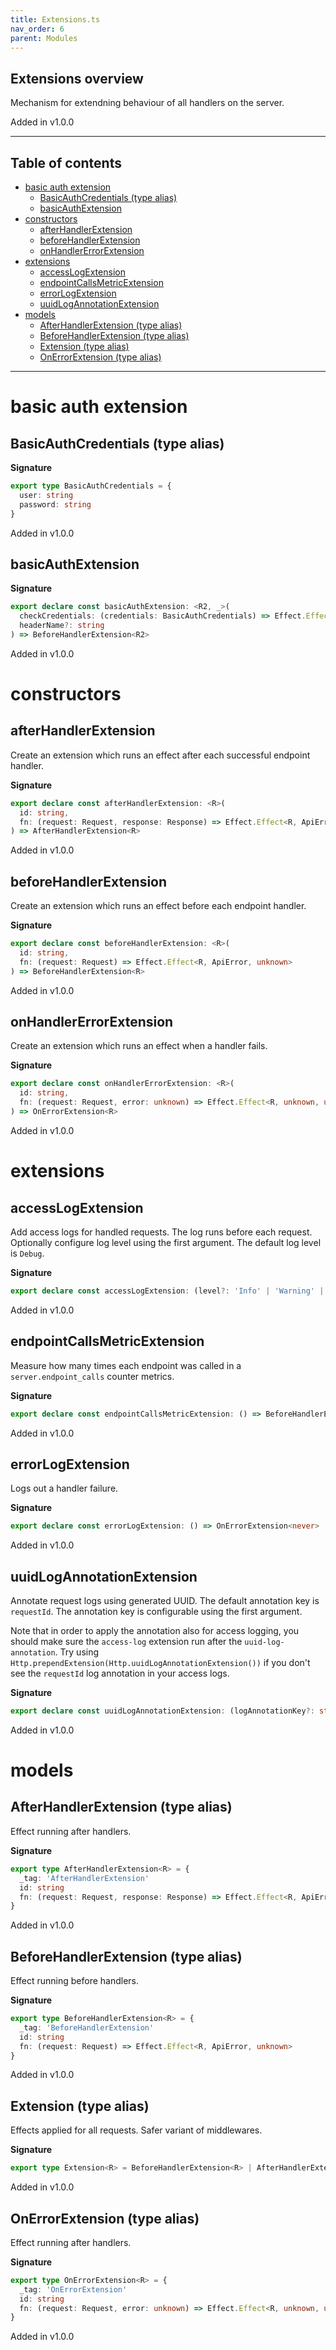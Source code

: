```yaml
---
title: Extensions.ts
nav_order: 6
parent: Modules
---
```


## Extensions overview

Mechanism for extendning behaviour of all handlers on the server.

Added in v1.0.0

---

<h2 class="text-delta">Table of contents</h2>

- [basic auth extension](#basic-auth-extension)
  - [BasicAuthCredentials (type alias)](#basicauthcredentials-type-alias)
  - [basicAuthExtension](#basicauthextension)
- [constructors](#constructors)
  - [afterHandlerExtension](#afterhandlerextension)
  - [beforeHandlerExtension](#beforehandlerextension)
  - [onHandlerErrorExtension](#onhandlererrorextension)
- [extensions](#extensions)
  - [accessLogExtension](#accesslogextension)
  - [endpointCallsMetricExtension](#endpointcallsmetricextension)
  - [errorLogExtension](#errorlogextension)
  - [uuidLogAnnotationExtension](#uuidlogannotationextension)
- [models](#models)
  - [AfterHandlerExtension (type alias)](#afterhandlerextension-type-alias)
  - [BeforeHandlerExtension (type alias)](#beforehandlerextension-type-alias)
  - [Extension (type alias)](#extension-type-alias)
  - [OnErrorExtension (type alias)](#onerrorextension-type-alias)

---

# basic auth extension

## BasicAuthCredentials (type alias)

**Signature**

```ts
export type BasicAuthCredentials = {
  user: string
  password: string
}
```

Added in v1.0.0

## basicAuthExtension

**Signature**

```ts
export declare const basicAuthExtension: <R2, _>(
  checkCredentials: (credentials: BasicAuthCredentials) => Effect.Effect<R2, string, _>,
  headerName?: string
) => BeforeHandlerExtension<R2>
```

Added in v1.0.0

# constructors

## afterHandlerExtension

Create an extension which runs an effect after each successful endpoint handler.

**Signature**

```ts
export declare const afterHandlerExtension: <R>(
  id: string,
  fn: (request: Request, response: Response) => Effect.Effect<R, ApiError, unknown>
) => AfterHandlerExtension<R>
```

Added in v1.0.0

## beforeHandlerExtension

Create an extension which runs an effect before each endpoint handler.

**Signature**

```ts
export declare const beforeHandlerExtension: <R>(
  id: string,
  fn: (request: Request) => Effect.Effect<R, ApiError, unknown>
) => BeforeHandlerExtension<R>
```

Added in v1.0.0

## onHandlerErrorExtension

Create an extension which runs an effect when a handler fails.

**Signature**

```ts
export declare const onHandlerErrorExtension: <R>(
  id: string,
  fn: (request: Request, error: unknown) => Effect.Effect<R, unknown, unknown>
) => OnErrorExtension<R>
```

Added in v1.0.0

# extensions

## accessLogExtension

Add access logs for handled requests. The log runs before each request.
Optionally configure log level using the first argument. The default log level
is `Debug`.

**Signature**

```ts
export declare const accessLogExtension: (level?: 'Info' | 'Warning' | 'Debug') => BeforeHandlerExtension<never>
```

Added in v1.0.0

## endpointCallsMetricExtension

Measure how many times each endpoint was called in a
`server.endpoint_calls` counter metrics.

**Signature**

```ts
export declare const endpointCallsMetricExtension: () => BeforeHandlerExtension<never>
```

Added in v1.0.0

## errorLogExtension

Logs out a handler failure.

**Signature**

```ts
export declare const errorLogExtension: () => OnErrorExtension<never>
```

Added in v1.0.0

## uuidLogAnnotationExtension

Annotate request logs using generated UUID. The default annotation key is `requestId`.
The annotation key is configurable using the first argument.

Note that in order to apply the annotation also for access logging, you should
make sure the `access-log` extension run after the `uuid-log-annotation`. Try
using `Http.prependExtension(Http.uuidLogAnnotationExtension())` if you don't
see the `requestId` log annotation in your access logs.

**Signature**

```ts
export declare const uuidLogAnnotationExtension: (logAnnotationKey?: string) => BeforeHandlerExtension<never>
```

Added in v1.0.0

# models

## AfterHandlerExtension (type alias)

Effect running after handlers.

**Signature**

```ts
export type AfterHandlerExtension<R> = {
  _tag: 'AfterHandlerExtension'
  id: string
  fn: (request: Request, response: Response) => Effect.Effect<R, ApiError, unknown>
}
```

Added in v1.0.0

## BeforeHandlerExtension (type alias)

Effect running before handlers.

**Signature**

```ts
export type BeforeHandlerExtension<R> = {
  _tag: 'BeforeHandlerExtension'
  id: string
  fn: (request: Request) => Effect.Effect<R, ApiError, unknown>
}
```

Added in v1.0.0

## Extension (type alias)

Effects applied for all requests. Safer variant of middlewares.

**Signature**

```ts
export type Extension<R> = BeforeHandlerExtension<R> | AfterHandlerExtension<R> | OnErrorExtension<R>
```

Added in v1.0.0

## OnErrorExtension (type alias)

Effect running after handlers.

**Signature**

```ts
export type OnErrorExtension<R> = {
  _tag: 'OnErrorExtension'
  id: string
  fn: (request: Request, error: unknown) => Effect.Effect<R, unknown, unknown>
}
```

Added in v1.0.0
